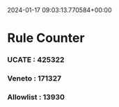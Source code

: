 2024-01-17 09:03:13.770584+00:00
# Rule Counter 
 ### UCATE : 425322

 ### Veneto : 171327

 ### Allowlist : 13930